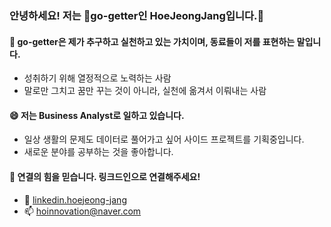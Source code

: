 ### 안녕하세요! 저는 🚀go-getter인 HoeJeongJang입니다.👋

#### 🚀 go-getter은 제가 추구하고 실천하고 있는 가치이며, 동료들이 저를 표현하는 말입니다.
* 성취하기 위해 열정적으로 노력하는 사람
* 말로만 그치고 꿈만 꾸는 것이 아니라, 실천에 옮겨서 이뤄내는 사람

#### 😄 저는 Business Analyst로 일하고 있습니다.
* 일상 생활의 문제도 데이터로 풀어가고 싶어 사이드 프로젝트를 기획중입니다.
* 새로운 분야를 공부하는 것을 좋아합니다. 

#### 🌱 연결의 힘을 믿습니다. 링크드인으로 연결해주세요!
- 💬 [linkedin.hoejeong-jang](http://linkedin.com/in/hoejeong-jang-823b20213)
- 📫 [hoinnovation@naver.com](https://mail.google.com/mail/u/0/?fs=1&tf=cm&source=mailto&to=hoinnovation@naver.com)
